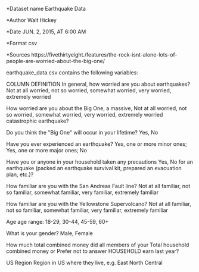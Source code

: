 *Dataset name
Earthquake Data

*Author
Walt Hickey

*Date
JUN. 2, 2015, AT 6:00 AM

*Format
csv

*Sources
https://fivethirtyeight./features/the-rock-isnt-alone-lots-of-people-are-worried-about-the-big-one/

earthquake_data.csv contains the following variables:

COLUMN                                                                      	 DEFINITION
In general, how worried are you about earthquakes?                   	Not at all worried, not so worried, somewhat worried, very worried, extremely worried

How worried are you about the Big One, a massive,                    	Not at all worried, not so worried, somewhat worried, very worried, extremely worried
catastrophic earthquake?	

Do you think the "Big One" will occur in your lifetime?  		          Yes, No

Have you ever experienced an earthquake?				                      Yes, one or more minor ones; Yes, one or more major ones; No

Have you or anyone in your household taken any precautions 		        Yes, No
for an earthquake (packed an earthquake survival kit, 
prepared an evacuation plan, etc.)?	

How familiar are you with the San Andreas Fault line?			            Not at all familiar, not so familiar, somewhat familiar, very familiar, extremely familiar

How familiar are you with the Yellowstone Supervolcano?			          Not at all familiar, not so familiar, somewhat familiar, very familiar, extremely familiar

Age									                                                  age range: 18-29, 30-44, 45-59, 60+

What is your gender?							                                    Male, Female

How much total combined money did all members of your 			          Total household combined money or Prefer not to answer
HOUSEHOLD earn last year?

US Region								                                              Region in US where they live, e.g. East North Central

